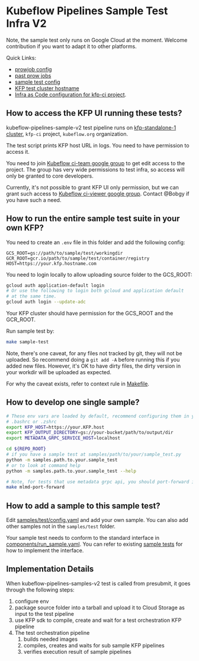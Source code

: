 # Kubeflow Pipelines Sample Test Infra V2

Note, the sample test only runs on Google Cloud at the moment. Welcome
contribution if you want to adapt it to other platforms.

Quick Links:

* [prowjob config](https://github.com/GoogleCloudPlatform/oss-test-infra/blob/48b09567c8df28fab2d3f2fb6df86defa12207fb/prow/prowjobs/kubeflow/pipelines/kubeflow-pipelines-presubmits.yaml#L184-L192)
* [past prow jobs](https://oss-prow.knative.dev/job-history/gs/oss-prow/pr-logs/directory/kubeflow-pipelines-samples-v2)
* [sample test config](../../samples/test/config.yaml)
* [KFP test cluster hostname](https://github.com/kubeflow/testing/blob/master/test-infra/kfp/endpoint)
* [Infra as Code configuration for kfp-ci project](https://github.com/kubeflow/testing/tree/master/test-infra/kfp).

## How to access the KFP UI running these tests?

kubeflow-pipelines-sample-v2 test pipeline runs on [kfp-standalone-1 cluster](https://console.cloud.google.com/kubernetes/clusters/details/us-central1/kfp-standalone-1/details?folder=&organizationId=&project=kfp-ci),
`kfp-ci` project, `kubeflow.org` organization.

The test script prints KFP host URL in logs. You need to have permission to
access it.

You need to join [Kubeflow ci-team google group](https://github.com/kubeflow/internal-acls/blob/master/google_groups/groups/ci-team.yaml) to get edit access to the project. The group
has very wide permissions to test infra, so access will only be granted to core
developers.

Currently, it's not possible to grant KFP UI only permission, but we can grant
such access to [Kubeflow ci-viewer google group](https://github.com/kubeflow/internal-acls/blob/master/google_groups/groups/ci-viewer.yaml).
Contact @Bobgy if you have such a need.

## How to run the entire sample test suite in your own KFP?

You need to create an `.env` file in this folder and add the following config:

```env
GCS_ROOT=gs://path/to/sample/test/workingdir
GCR_ROOT=gcr.io/path/to/sample/test/container/registry
HOST=https://your.kfp.hostname.com
```

You need to login locally to allow uploading source folder to the GCS_ROOT:

```bash
gcloud auth application-default login
# Or use the following to login both gcloud and application default
# at the same time.
gcloud auth login --update-adc
```

Your KFP cluster should have permission for the GCS_ROOT and the GCR_ROOT.

Run sample test by:

```bash
make sample-test
```

Note, there's one caveat, for any files not tracked by git, they will not be uploaded.
So recommend doing a `git add -A` before running this if you added new files. However,
it's OK to have dirty files, the dirty version in your workdir will be uploaded
as expected.

For why the caveat exists, refer to context rule in [Makefile](./Makefile).

## How to develop one single sample?

```bash
# These env vars are loaded by default, recommend configuring them in your
# .bashrc or .zshrc
export KFP_HOST=https://your.KFP.host
export KFP_OUTPUT_DIRECTORY=gs://your-bucket/path/to/output/dir
export METADATA_GRPC_SERVICE_HOST=localhost

cd ${REPO_ROOT}
# if you have a sample test at samples/path/to/your/sample_test.py
python -m samples.path.to.your.sample_test
# or to look at command help
python -m samples.path.to.your.sample_test --help

# Note, for tests that use metadata grpc api, you should port-forward it locally in a separate terminal by:
make mlmd-port-forward
```

## How to add a sample to this sample test?

Edit [samples/test/config.yaml](../../samples/test/config.yaml) and add your own sample.
You can also add other samples not in the `samples/test` folder.

Your sample test needs to conform to the standard interface in
[components/run_sample.yaml](components/run_sample.yaml). You can refer to
existing [sample tests](../../samples/test) for how to implement the interface.

## Implementation Details

When kubeflow-pipelines-samples-v2 test is called from presubmit, it goes through
the following steps:

1. configure env
2. package source folder into a tarball and upload it to Cloud Storage as input to the test pipeline
3. use KFP sdk to compile, create and wait for a test orchestration KFP pipeline
4. The test orchestration pipeline
   1. builds needed images
   2. compiles, creates and waits for sub sample KFP pipelines
   3. verifies execution result of sample pipelines
